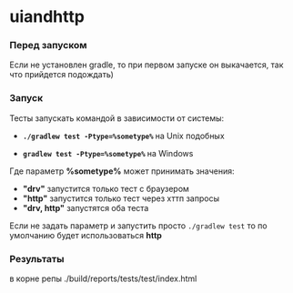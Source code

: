 # uiandhttp


<h3>Перед запуском</h3>
Если не установлен gradle, то при первом запуске он выкачается, так что прийдется подождать)

<h3>Запуск</h3>
Тесты запускать командой в зависимости от системы:
<ul>
 <li>
  <p>
   <strong>
    <code>./gradlew test -Ptype=%sometype%</code>
   </strong>
   на Unix подобных
   </p>
  </li>
  <li>
   <p>
    <strong>
    <code>gradlew test -Ptype=%sometype%</code>
    </strong>
    на Windows
   </p>
  </li>
</ul>

Где параметр <strong>%sometype%</strong> может принимать значения:
<ul>
 <li>
   <strong>"drv"</strong> запустится только тест с браузером
  </li>
  <li>
   <strong>"http"</strong> запустится только тест через хттп запросы
  </li>
  <li>
    <strong>"drv, http"</strong> запустятся оба теста
  </li>
</ul>
Если не задать параметр и запустить просто <code>./gradlew test</code> то по умолчанию будет использоваться <strong>http</strong>

<h3>Результаты</h3>
в корне репы ./build/reports/tests/test/index.html
